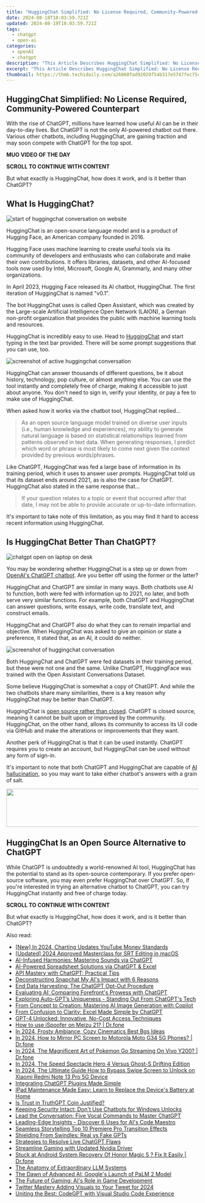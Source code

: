 ```yaml
---
title: "HuggingChat Simplified: No License Required, Community-Powered Counterpart"
date: 2024-08-18T10:03:59.721Z
updated: 2024-08-19T10:03:59.721Z
tags:
  - chatgpt
  - open-ai
categories:
  - openAI
  - chatgpt
description: "This Article Describes HuggingChat Simplified: No License Required, Community-Powered Counterpart"
excerpt: "This Article Describes HuggingChat Simplified: No License Required, Community-Powered Counterpart"
thumbnail: https://thmb.techidaily.com/a26060fad92020f54b317e5747fec75ccfe05e7c2700d5cb66b41afce88bdb6e.jpg
---
```


## HuggingChat Simplified: No License Required, Community-Powered Counterpart

 With the rise of ChatGPT, millions have learned how useful AI can be in their day-to-day lives. But ChatGPT is not the only AI-powered chatbot out there. Various other chatbots, including HuggingChat, are gaining traction and may soon compete with ChatGPT for the top spot.

**MUO VIDEO OF THE DAY**

**SCROLL TO CONTINUE WITH CONTENT**

 But what exactly is HuggingChat, how does it work, and is it better than ChatGPT?

## What Is HuggingChat?

![start of huggingchat conversation on website](https://static1.makeuseofimages.com/wordpress/wp-content/uploads/2023/05/hugging-chat-start.jpg)

 HuggingChat is an open-source language model and is a product of Hugging Face, an American company founded in 2016\.

 Hugging Face uses machine learning to create useful tools via its community of developers and enthusiasts who can collaborate and make their own contributions. It offers libraries, datasets, and other AI-focused tools now used by Intel, Microsoft, Google AI, Grammarly, and many other organizations.

 In April 2023, Hugging Face released its AI chatbot, HuggingChat. The first iteration of HuggingChat is named "v0.1".

 The bot HuggingChat uses is called Open Assistant, which was created by the Large-scale Artificial Intelligence Open Network (LAION), a German non-profit organization that provides the public with machine learning tools and resources.

 HuggingChat is incredibly easy to use. Head to [HuggingChat](https://huggingface.co/chat) and start typing in the text bar provided. There will be some prompt suggestions that you can use, too.

![screenshot of active huggingchat conversation](https://static1.makeuseofimages.com/wordpress/wp-content/uploads/2023/05/hugging-chat-convo.jpg)

 HuggingChat can answer thousands of different questions, be it about history, technology, pop culture, or almost anything else. You can use the tool instantly and completely free of charge, making it accessible to just about anyone. You don't need to sign in, verify your identity, or pay a fee to make use of HuggingChat.

 When asked how it works via the chatbot tool, HuggingChat replied...

> As an open source language model trained on diverse user inputs (i.e., human knowledge and experiences), my ability to generate natural language is based on statistical relationships learned from patterns observed in text data. When generating responses, I predict which word or phrase is most likely to come next given the context provided by previous words/phrases.

 Like ChatGPT, HuggingChat was fed a large base of information in its training period, which it uses to answer user prompts. HuggingChat told us that its dataset ends around 2021, as is also the case for ChatGPT. HuggingChat also stated in the same response that...

> If your question relates to a topic or event that occurred after that date, I may not be able to provide accurate or up-to-date information.

 It's important to take note of this limitation, as you may find it hard to access recent information using HuggingChat.

## Is HuggingChat Better Than ChatGPT?

![chatgpt open on laptop on desk](https://static1.makeuseofimages.com/wordpress/wp-content/uploads/2023/04/chat-gpt-laptop.jpg)

 You may be wondering whether HuggingChat is a step up or down from [OpenAI's ChatGPT chatbot](https://www.makeuseof.com/what-is-chat-gpt-generative-ai-explained/). Are you better off using the former or the latter?

 HuggingChat and ChatGPT are similar in many ways. Both chatbots use AI to function, both were fed with information up to 2021, no later, and both serve very similar functions. For example, both ChatGPT and HuggingChat can answer questions, write essays, write code, translate text, and construct emails.

 HuggingChat and ChatGPT also do what they can to remain impartial and objective. When HuggingChat was asked to give an opinion or state a preference, it stated that, as an AI, it could do neither.

![screenshot of huggingchat conversation](https://static1.makeuseofimages.com/wordpress/wp-content/uploads/2023/05/hugging-chat-opinion.jpg)

 Both HuggingChat and ChatGPT were fed datasets in their training period, but these were not one and the same. Unlike ChatGPT, HuggingFace was trained with the Open Assistant Conversations Dataset.

 Some believe HuggingChat is somewhat a copy of ChatGPT. And while the two chatbots share many similarities, there is a key reason why HuggingChat may be better than ChatGPT.

 HuggingChat is [open source rather than closed](https://www.makeuseof.com/open-source-vs-closed-source-software-difference/). ChatGPT is closed source, meaning it cannot be built upon or improved by the community. HuggingChat, on the other hand, allows its community to access its UI code via GitHub and make the alterations or improvements that they want.

 Another perk of HuggingChat is that it can be used instantly. ChatGPT requires you to create an account, but HuggingChat can be used without any form of sign-in.

 It's important to note that both ChatGPT and HuggingChat are capable of [AI hallucination](https://www.makeuseof.com/what-is-ai-hallucination-and-how-do-you-spot-it/), so you may want to take either chatbot's answers with a grain of salt.

<!-- affiliate ads begin -->
<a href="https://imp.i110150.net/c/5597632/924299/11305" target="_top" id="924299"><img src="//a.impactradius-go.com/display-ad/11305-924299" border="0" alt="" width="520" height="100"/></a>
<!-- affiliate ads end -->
## HuggingChat Is an Open Source Alternative to ChatGPT

 While ChatGPT is undoubtedly a world-renowned AI tool, HuggingChat has the potential to stand as its open-source contemporary. If you prefer open-source software, you may even prefer HuggingChat over ChatGPT. So, if you're interested in trying an alternative chatbot to ChatGPT, you can try HuggingChat instantly and free of charge today.

**SCROLL TO CONTINUE WITH CONTENT**

 But what exactly is HuggingChat, how does it work, and is it better than ChatGPT?


<ins class="adsbygoogle"
     style="display:block"
     data-ad-format="autorelaxed"
     data-ad-client="ca-pub-7571918770474297"
     data-ad-slot="1223367746"></ins>



<ins class="adsbygoogle"
     style="display:block"
     data-ad-client="ca-pub-7571918770474297"
     data-ad-slot="8358498916"
     data-ad-format="auto"
     data-full-width-responsive="true"></ins>

<span class="atpl-alsoreadstyle">Also read:</span>
<div><ul>
<li><a href="https://facebook-video-share.techidaily.com/new-in-2024-charting-updates-youtube-money-standards/"><u>[New] In 2024, Charting Updates  YouTube Money Standards</u></a></li>
<li><a href="https://fox-access.techidaily.com/updated-2024-approved-masterclass-for-srt-editing-in-macos/"><u>[Updated] 2024 Approved  Masterclass for SRT Editing in macOS</u></a></li>
<li><a href="https://tech-savvy.techidaily.com/ai-infused-harmonies-mastering-sounds-via-chatgpt/"><u>AI-Infused Harmonies: Mastering Sounds via ChatGPT</u></a></li>
<li><a href="https://tech-savvy.techidaily.com/ai-powered-spreadsheet-solutions-via-chatgpt-and-excel/"><u>AI-Powered Spreadsheet Solutions via ChatGPT & Excel</u></a></li>
<li><a href="https://tech-savvy.techidaily.com/api-mastery-with-chatgpt-practical-tips/"><u>API Mastery with ChatGPT: Practical Tips</u></a></li>
<li><a href="https://tech-savvy.techidaily.com/deconstructing-snapchat-my-ais-impact-with-6-reasons/"><u>Deconstructing Snapchat My AI's Impact with 6 Reasons</u></a></li>
<li><a href="https://tech-savvy.techidaily.com/end-data-harvesting-the-chatgpt-opt-out-procedure/"><u>End Data Harvesting: The ChatGPT Opt-Out Procedure</u></a></li>
<li><a href="https://tech-savvy.techidaily.com/evaluating-ai-comparing-forefronts-prowess-with-chatgpt/"><u>Evaluating AI: Comparing Forefront's Prowess with ChatGPT</u></a></li>
<li><a href="https://tech-savvy.techidaily.com/exploring-auto-gpts-uniqueness-standing-out-from-chatgpts-tech/"><u>Exploring Auto-GPT’s Uniqueness - Standing Out From ChatGPT's Tech</u></a></li>
<li><a href="https://tech-savvy.techidaily.com/from-concept-to-creation-mastering-ai-image-generation-with-copilot/"><u>From Concept to Creation: Mastering AI Image Generation with Copilot</u></a></li>
<li><a href="https://tech-savvy.techidaily.com/from-confusion-to-clarity-excel-made-simple-by-chatgpt/"><u>From Confusion to Clarity: Excel Made Simple by ChatGPT</u></a></li>
<li><a href="https://tech-savvy.techidaily.com/gpt-4-unlocked-innovative-no-cost-access-techniques/"><u>GPT-4 Unlocked: Innovative, No-Cost Access Techniques</u></a></li>
<li><a href="https://android-pokemon-go.techidaily.com/how-to-use-ispoofer-on-meizu-21-drfone-by-drfone-virtual-android/"><u>How to use iSpoofer on Meizu 21? | Dr.fone</u></a></li>
<li><a href="https://youtube-webster.techidaily.com/24-frosty-ambiance-cozy-cinematics-best-bgs-ideas/"><u>In 2024, Frosty Ambiance, Cozy Cinematics  Best Bgs Ideas</u></a></li>
<li><a href="https://screen-mirror.techidaily.com/in-2024-how-to-mirror-pc-screen-to-motorola-moto-g34-5g-phones-drfone-by-drfone-android/"><u>In 2024, How to Mirror PC Screen to Motorola Moto G34 5G Phones? | Dr.fone</u></a></li>
<li><a href="https://change-location.techidaily.com/in-2024-the-magnificent-art-of-pokemon-go-streaming-on-vivo-y200-drfone-by-drfone-virtual-android/"><u>In 2024, The Magnificent Art of Pokemon Go Streaming On Vivo Y200? | Dr.fone</u></a></li>
<li><a href="https://fox-info.techidaily.com/in-2024-the-speed-spectacle-hero-4-versus-ghost-s-drifting-edition/"><u>In 2024, The Speed Spectacle  Hero 4 Versus Ghost-S Drifting Edition</u></a></li>
<li><a href="https://unlock-android.techidaily.com/in-2024-the-ultimate-guide-how-to-bypass-swipe-screen-to-unlock-on-xiaomi-redmi-note-13-pro-5g-device-by-drfone-android/"><u>In 2024, The Ultimate Guide How to Bypass Swipe Screen to Unlock on Xiaomi Redmi Note 13 Pro 5G Device</u></a></li>
<li><a href="https://tech-savvy.techidaily.com/integrating-chatgpt-plugins-made-simple/"><u>Integrating ChatGPT Plugins Made Simple</u></a></li>
<li><a href="https://technical-tips.techidaily.com/ipad-maintenance-made-easy-learn-to-replace-the-devices-battery-at-home/"><u>IPad Maintenance Made Easy: Learn to Replace the Device's Battery at Home</u></a></li>
<li><a href="https://tech-savvy.techidaily.com/is-trust-in-truthgpt-coin-justified/"><u>Is Trust in TruthGPT Coin Justified?</u></a></li>
<li><a href="https://tech-savvy.techidaily.com/keeping-security-intact-dont-use-chatbots-for-windows-unlocks/"><u>Keeping Security Intact: Don't Use Chatbots for Windows Unlocks</u></a></li>
<li><a href="https://tech-savvy.techidaily.com/lead-the-conversation-five-vocal-commands-to-master-chatgpt/"><u>Lead the Conversation: Five Vocal Commands to Master ChatGPT</u></a></li>
<li><a href="https://tech-savvy.techidaily.com/leading-edge-insights-discover-6-uses-for-ais-code-maestro/"><u>Leading-Edge Insights - Discover 6 Uses for AI's Code Maestro</u></a></li>
<li><a href="https://ai-vdieo-software.techidaily.com/seamless-storytelling-top-10-premiere-pro-transition-effects/"><u>Seamless Storytelling Top 10 Premiere Pro Transition Effects</u></a></li>
<li><a href="https://tech-savvy.techidaily.com/shielding-from-swindles-real-vs-fake-gpts/"><u>Shielding From Swindles: Real vs Fake GPTs</u></a></li>
<li><a href="https://tech-savvy.techidaily.com/strategies-to-resolve-live-chatgpt-flaws/"><u>Strategies to Resolve Live ChatGPT Flaws</u></a></li>
<li><a href="https://graphic-issues.techidaily.com/streamline-gaming-with-updated-nvidia-driver/"><u>Streamline Gaming with Updated Nvidia Driver</u></a></li>
<li><a href="https://fix-guide.techidaily.com/stuck-at-android-system-recovery-of-honor-magic-5-fix-it-easily-drfone-by-drfone-fix-android-problems-fix-android-problems/"><u>Stuck at Android System Recovery Of Honor Magic 5 ? Fix It Easily | Dr.fone</u></a></li>
<li><a href="https://tech-savvy.techidaily.com/the-anatomy-of-extraordinary-llm-systems/"><u>The Anatomy of Extraordinary LLM Systems</u></a></li>
<li><a href="https://tech-savvy.techidaily.com/the-dawn-of-advanced-ai-googles-launch-of-palm-2-model/"><u>The Dawn of Advanced AI: Google's Launch of PaLM 2 Model</u></a></li>
<li><a href="https://tech-savvy.techidaily.com/the-future-of-gaming-ais-role-in-game-development/"><u>The Future of Gaming: AI's Role in Game Development</u></a></li>
<li><a href="https://twitter-videos.techidaily.com/twitter-mastery-adding-visuals-to-your-tweet-for-2024/"><u>Twitter Mastery  Adding Visuals to Your Tweet for 2024</u></a></li>
<li><a href="https://tech-savvy.techidaily.com/uniting-the-best-codegpt-with-visual-studio-code-experience/"><u>Uniting the Best: CodeGPT with Visual Studio Code Experience</u></a></li>
</ul></div>
